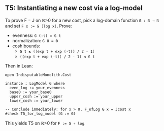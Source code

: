 
## T5: Instantiating a new cost via a log-model

To prove F = J on ℝ>0 for a new cost, pick a log-domain function `G : ℝ → ℝ` and set `F x := G (log x)`.
Prove:
- evenness: `G (-t) = G t`
- normalization: `G 0 = 0`
- cosh bounds:
  - `G t ≤ ((exp t + exp (-t)) / 2 - 1)`
  - `((exp t + exp (-t)) / 2 - 1) ≤ G t`

Then in Lean:

```lean
open IndisputableMonolith.Cost

instance : LogModel G where
  even_log := your_evenness
  base0 := your_base0
  upper_cosh := your_upper
  lower_cosh := your_lower

-- Conclude immediately: for x > 0, F_ofLog G x = Jcost x
#check T5_for_log_model (G := G)
```

This yields T5 on ℝ>0 for `F := G ∘ log`.
